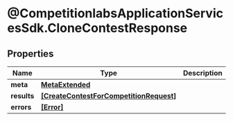 # @CompetitionlabsApplicationServicesSdk.CloneContestResponse

## Properties

Name | Type | Description | Notes
------------ | ------------- | ------------- | -------------
**meta** | [**MetaExtended**](MetaExtended.md) |  | 
**results** | [**[CreateContestForCompetitionRequest]**](CreateContestForCompetitionRequest.md) |  | [optional] 
**errors** | [**[Error]**](Error.md) |  | [optional] 


